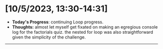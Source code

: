 # [10/5/2023, 13:30-14:31]
- **Today's Progress**: continuing Loop progress. 
- **Thoughts:** almost let myself get fixated on making an egregious console log for the factorials quiz. the nested for loop was also straightforward given the simplicity of the challenge. 
---

































































